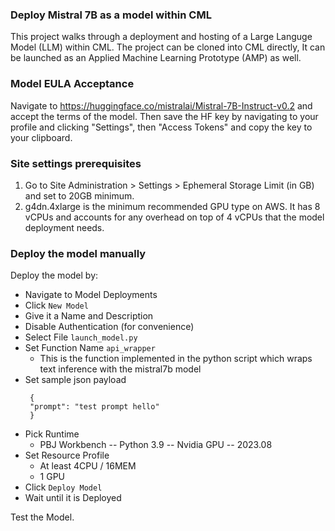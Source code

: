 ### Deploy Mistral 7B as a model within CML
This project walks through a deployment and hosting of a Large Languge Model (LLM) within CML. The project can be cloned into CML directly,  It can be launched as an Applied Machine Learning Prototype (AMP) as well. 

### Model EULA Acceptance
Navigate to https://huggingface.co/mistralai/Mistral-7B-Instruct-v0.2 and accept the terms of the model. Then save the HF key by navigating to your profile and clicking "Settings", then "Access Tokens" and copy the key to your clipboard.

### Site settings prerequisites
1. Go to Site Administration > Settings > Ephemeral Storage Limit (in GB) and set to 20GB minimum.
2. g4dn.4xlarge is the minimum recommended GPU type on AWS. It has 8 vCPUs and accounts for any overhead on top of 4 vCPUs that the model deployment needs.

### Deploy the model manually
Deploy the model by:
- Navigate to  Model Deployments
- Click `New Model`
- Give it a Name and Description
- Disable Authentication (for convenience)
- Select File `launch_model.py`
- Set Function Name `api_wrapper`
  - This is the function implemented in the python script which wraps text inference with the mistral7b model
- Set sample json payload
   ```
    {
    "prompt": "test prompt hello"
    }
   ```
- Pick Runtime
  - PBJ Workbench -- Python 3.9 -- Nvidia GPU -- 2023.08
- Set Resource Profile
  - At least 4CPU / 16MEM
  - 1 GPU
- Click `Deploy Model`
- Wait until it is Deployed

Test the Model.
